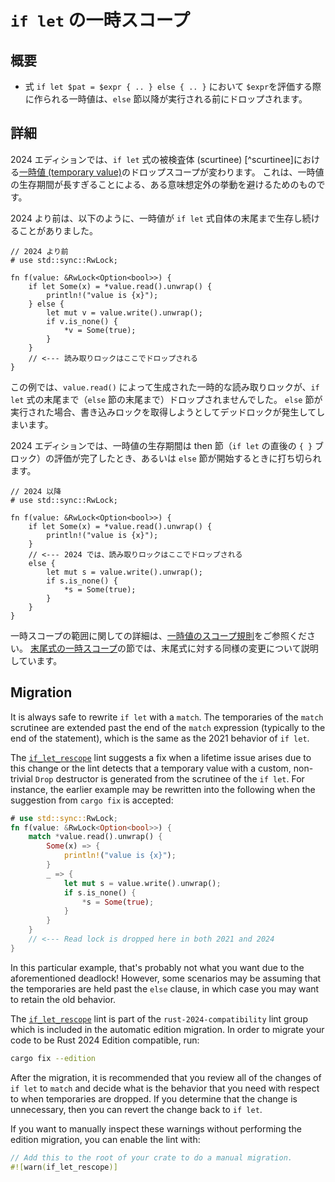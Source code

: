 <!--
# `if let` temporary scope
-->

# `if let` の一時スコープ

<!--
## Summary
-->

## 概要

<!--
- In an `if let $pat = $expr { .. } else { .. }` expression, the temporary values generated from evaluating `$expr` will be dropped before the program enters the `else` branch instead of after.
-->

- 式 `if let $pat = $expr { .. } else { .. }` において `$expr`を評価する際に作られる一時値は、`else` 節以降が実行される前にドロップされます。

<!--
## Details
-->

## 詳細

<!--
The 2024 Edition changes the drop scope of [temporary values] in the scrutinee[^scrutinee] of an `if let` expression. This is intended to help reduce the potentially unexpected behavior involved with the temporary living for too long.
-->

2024 エディションでは、`if let` 式の被検査体 (scurtinee) [^scurtinee]における[一時値 (temporary value)]のドロップスコープが変わります。
これは、一時値の生存期間が長すぎることによる、ある意味想定外の挙動を避けるためのものです。

<!--
Before 2024, the temporaries could be extended beyond the `if let` expression itself. For example:
-->

2024 より前は、以下のように、一時値が `if let` 式自体の末尾まで生存し続けることがありました。

<!--
```rust,edition2021
// Before 2024
# use std::sync::RwLock;

fn f(value: &RwLock<Option<bool>>) {
    if let Some(x) = *value.read().unwrap() {
        println!("value is {x}");
    } else {
        let mut v = value.write().unwrap();
        if v.is_none() {
            *v = Some(true);
        }
    }
    // <--- Read lock is dropped here in 2021
}
```
-->

```rust,edition2021
// 2024 より前
# use std::sync::RwLock;

fn f(value: &RwLock<Option<bool>>) {
    if let Some(x) = *value.read().unwrap() {
        println!("value is {x}");
    } else {
        let mut v = value.write().unwrap();
        if v.is_none() {
            *v = Some(true);
        }
    }
    // <--- 読み取りロックはここでドロップされる
}
```

<!--
In this example, the temporary read lock generated by the call to `value.read()` will not be dropped until after the `if let` expression (that is, after the `else` block). In the case where the `else` block is executed, this causes a deadlock when it attempts to acquire a write lock.
-->

この例では、`value.read()` によって生成された一時的な読み取りロックが、`if let` 式の末尾まで（`else` 節の末尾まで）ドロップされませんでした。
`else` 節が実行された場合、書き込みロックを取得しようとしてデッドロックが発生してしまいます。

<!--
The 2024 Edition shortens the lifetime of the temporaries to the point where the then-block is completely evaluated or the program control enters the `else` block.
-->

2024 エディションでは、一時値の生存期間は then 節（`if let` の直後の `{ }` ブロック）の評価が完了したとき、あるいは `else` 節が開始するときに打ち切られます。

<!--
```rust,edition2024
// Starting with 2024
# use std::sync::RwLock;

fn f(value: &RwLock<Option<bool>>) {
    if let Some(x) = *value.read().unwrap() {
        println!("value is {x}");
    }
    // <--- Read lock is dropped here in 2024
    else {
        let mut s = value.write().unwrap();
        if s.is_none() {
            *s = Some(true);
        }
    }
}
```
-->

```rust,edition2024
// 2024 以降
# use std::sync::RwLock;

fn f(value: &RwLock<Option<bool>>) {
    if let Some(x) = *value.read().unwrap() {
        println!("value is {x}");
    }
    // <--- 2024 では、読み取りロックはここでドロップされる
    else {
        let mut s = value.write().unwrap();
        if s.is_none() {
            *s = Some(true);
        }
    }
}
```

<!--
See the [temporary scope rules] for more information about how temporary scopes are extended. See the [tail expression temporary scope] chapter for a similar change made to tail expressions.
-->

一時スコープの範囲に関しての詳細は、[一時値のスコープ規則]をご参照ください。
[末尾式の一時スコープ]の節では、末尾式に対する同様の変更について説明しています。

<!--
[^scrutinee]: The [scrutinee] is the expression being matched on in the `if let` expression.
-->

[^scrutinee]: [被検査体 (scurtinee)] とは、`if let` 式でマッチするかを検査される式（`=` 以降の式）のことです。

<!--
[scrutinee]: https://doc.rust-lang.org/reference/glossary.html#scrutinee
[temporary values]: https://doc.rust-lang.org/reference/expressions.html#temporaries
[temporary scope rules]: https://doc.rust-lang.org/reference/destructors.html#temporary-scopes
[tail expression temporary scope]: temporary-tail-expr-scope.md
-->

[被検査体 (scurtinee)]: https://doc.rust-lang.org/reference/glossary.html#scrutinee
[一時値 (temporary value)]: https://doc.rust-lang.org/reference/expressions.html#temporaries
[一時値のスコープ規則]: https://doc.rust-lang.org/reference/destructors.html#temporary-scopes
[末尾式の一時スコープ]: temporary-tail-expr-scope.md

## Migration

It is always safe to rewrite `if let` with a `match`. The temporaries of the `match` scrutinee are extended past the end of the `match` expression (typically to the end of the statement), which is the same as the 2021 behavior of `if let`.

The [`if_let_rescope`] lint suggests a fix when a lifetime issue arises due to this change or the lint detects that a temporary value with a custom, non-trivial `Drop` destructor is generated from the scrutinee of the `if let`. For instance, the earlier example may be rewritten into the following when the suggestion from `cargo fix` is accepted:

```rust
# use std::sync::RwLock;
fn f(value: &RwLock<Option<bool>>) {
    match *value.read().unwrap() {
        Some(x) => {
            println!("value is {x}");
        }
        _ => {
            let mut s = value.write().unwrap();
            if s.is_none() {
                *s = Some(true);
            }
        }
    }
    // <--- Read lock is dropped here in both 2021 and 2024
}
```

In this particular example, that's probably not what you want due to the aforementioned deadlock! However, some scenarios may be assuming that the temporaries are held past the `else` clause, in which case you may want to retain the old behavior.

The [`if_let_rescope`] lint is part of the `rust-2024-compatibility` lint group which is included in the automatic edition migration. In order to migrate your code to be Rust 2024 Edition compatible, run:

```sh
cargo fix --edition
```

After the migration, it is recommended that you review all of the changes of `if let` to `match` and decide what is the behavior that you need with respect to when temporaries are dropped. If you determine that the change is unnecessary, then you can revert the change back to `if let`.

If you want to manually inspect these warnings without performing the edition migration, you can enable the lint with:

```rust
// Add this to the root of your crate to do a manual migration.
#![warn(if_let_rescope)]
```

[`if_let_rescope`]: https://doc.rust-lang.org/rustc/lints/listing/allowed-by-default.html#if-let-rescope
